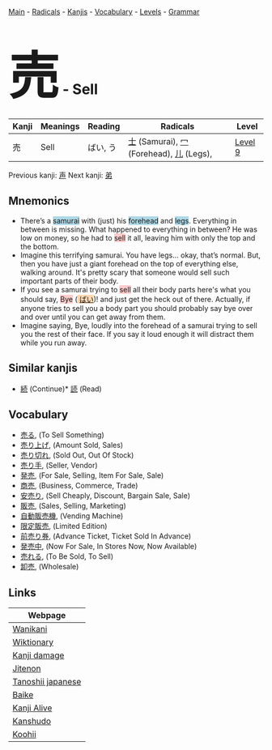 <style> bigfont {font-size: 100px}</style>
[Main](../index.md) -
[Radicals](../radicals.md) -
[Kanjis](../kanjis.md) -
[Vocabulary](../vocabulary.md) -
[Levels](../levels.md) -
[Grammar](../grammar.md)
# <bigfont> 売</bigfont> - Sell 

| Kanji | Meanings | Reading | Radicals | Level |
| --- | --- | --- | --- | --- |
| 売 | Sell | ばい, う | [士](../radicals/士.md) (Samurai), [冖](../radicals/冖.md) (Forehead), [儿](../radicals/儿.md) (Legs),  | [Level 9](../levels/wk_level9.md) |

Previous kanji: [声](声.md) Next kanji: [弟](弟.md) 

## Mnemonics
 * There’s a <span style="background-color:#ADD8E6"> samurai</span> with (just) his <span style="background-color:#ADD8E6"> forehead</span> and <span style="background-color:#ADD8E6"> legs</span>. Everything in between is missing. What happened to everything in between? He was low on money, so he had to <span style="background-color:#ffcccb"> sell</span> it all, leaving him with only the top and the bottom.
* Imagine this terrifying samurai. You have legs… okay, that’s normal. But, then you have just a giant forehead on the top of everything else, walking around. It's pretty scary that someone would sell such important parts of their body.
* If you see a samurai trying to <span style="background-color:#ffcccb"> sell</span> all their body parts here's what you should say, <span style="background-color:#ffcccb"> Bye</span> (<span style="background-color:#fed8b1"> [ばい](https://jisho.org/search/ばい)</span>)! and just get the heck out of there. Actually, if anyone tries to sell you a body part you should probably say bye over and over until you can get away from them.
* Imagine saying, Bye, loudly into the forehead of a samurai trying to sell you the rest of their face. If you say it loud enough it will distract them while you run away.


## Similar kanjis
 * [続](続.md) (Continue)* [読](読.md) (Read)


## Vocabulary
 * [売る](../vocabulary/売.md), (To Sell Something)
* [売り上げ](../vocabulary/売.md), (Amount Sold, Sales)
* [売り切れ](../vocabulary/売.md), (Sold Out, Out Of Stock)
* [売り手](../vocabulary/売.md), (Seller, Vendor)
* [発売](../vocabulary/売.md), (For Sale, Selling, Item For Sale, Sale)
* [商売](../vocabulary/売.md), (Business, Commerce, Trade)
* [安売り](../vocabulary/売.md), (Sell Cheaply, Discount, Bargain Sale, Sale)
* [販売](../vocabulary/売.md), (Sales, Selling, Marketing)
* [自動販売機](../vocabulary/売.md), (Vending Machine)
* [限定販売](../vocabulary/売.md), (Limited Edition)
* [前売り券](../vocabulary/売.md), (Advance Ticket, Ticket Sold In Advance)
* [発売中](../vocabulary/売.md), (Now For Sale, In Stores Now, Now Available)
* [売れる](../vocabulary/売.md), (To Be Sold, To Sell)
* [卸売](../vocabulary/売.md), (Wholesale)



## Links 

| Webpage |
| --- |
| [Wanikani          ](https://www.wanikani.com/kanji/売) |
| [Wiktionary        ](https://en.wiktionary.org/wiki/売) |
| [Kanji damage      ](http://www.kanjidamage.com/kanji/search?utf8=✓&q=売) |
| [Jitenon           ](https://jitenon.com/kanji/売) |
| [Tanoshii japanese ](https://www.tanoshiijapanese.com/dictionary/kanji.cfm?k=売) |
| [Baike             ](https://baike.baidu.com/item/売) |
| [Kanji Alive       ](https://app.kanjialive.com/売) |
| [Kanshudo          ](https://www.kanshudo.com/searchmn?q=売) |
| [Koohii            ](https://kanji.koohii.com/study/kanji/売) |
